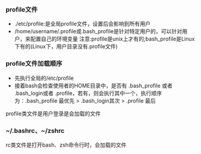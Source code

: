 ### profile文件
- ./etc/profile:是全局profile文件，设置后会影响到所有用户
- /home/username/.profile或.bash_profile是针对特定用户的，可以针对用户，来配置自己的环境变量
注意:profile是unix上才有的;bash_profile是Linux下有的(Linux下，用户目录没有.profile文件)

### profile文件加载顺序
- 先执行全局的/etc/profile
- 接着bash会检查使用者的HOME目录中，是否有 .bash_profile 或者 .bash_login或者 .profile，若有，则会执行其中一个，执行顺序为：.bash_profile 最优先 > .bash_login其次 > .profile 最后

profile类文件是用户登录是会加载的文件

### ~/.bashrc、~/zshrc

rc类文件是打开bash、zsh命令行时，会加载的文件

